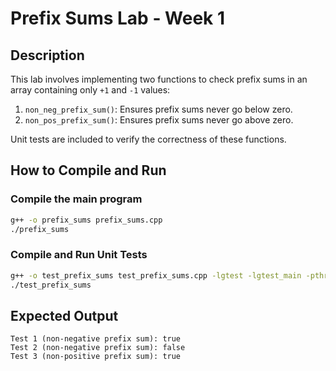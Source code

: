 # Prefix Sums Lab - Week 1

## Description
This lab involves implementing two functions to check prefix sums in an array containing only `+1` and `-1` values:
1. `non_neg_prefix_sum()`: Ensures prefix sums never go below zero.
2. `non_pos_prefix_sum()`: Ensures prefix sums never go above zero.

Unit tests are included to verify the correctness of these functions.

## How to Compile and Run

### Compile the main program
```sh
g++ -o prefix_sums prefix_sums.cpp
./prefix_sums
```

### Compile and Run Unit Tests
```sh
g++ -o test_prefix_sums test_prefix_sums.cpp -lgtest -lgtest_main -pthread
./test_prefix_sums
```

## Expected Output
```
Test 1 (non-negative prefix sum): true
Test 2 (non-negative prefix sum): false
Test 3 (non-positive prefix sum): true
```
